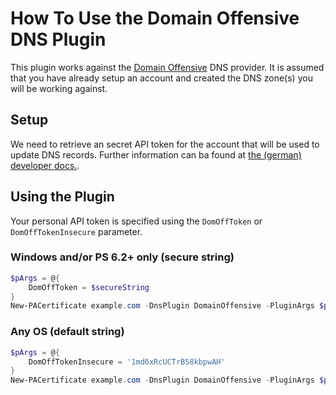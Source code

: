 # How To Use the Domain Offensive DNS Plugin

This plugin works against the [Domain Offensive](https://www.do.de/) DNS provider. It is assumed that you have already setup an account and created the DNS zone(s) you will be working against.

## Setup

We need to retrieve an secret API token for the account that will be used to update DNS records. Further information can ba found at [the (german) developer docs.](https://www.do.de/wiki/LetsEncrypt_-_Entwickler).

## Using the Plugin

Your personal API token is specified using the `DomOffToken` or `DomOffTokenInsecure` parameter.


### Windows and/or PS 6.2+ only (secure string)
```powershell
$pArgs = @{
    DomOffToken = $secureString
}
New-PACertificate example.com -DnsPlugin DomainOffensive -PluginArgs $pArgs
```


### Any OS (default string)
```powershell
$pArgs = @{
    DomOffTokenInsecure = '1md6xRcUCTrB58kbpwAH'
}
New-PACertificate example.com -DnsPlugin DomainOffensive -PluginArgs $pArgs
```
